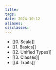```yaml
---
title: 
tags: 
date: 2024-10-12
aliases: 
cssclasses:
---
```


- [[0. Scala]]
- [[1. Basics]]
- [[2. Unified Types]]
- [[3. Classes]]
- [[4. Traits]]
